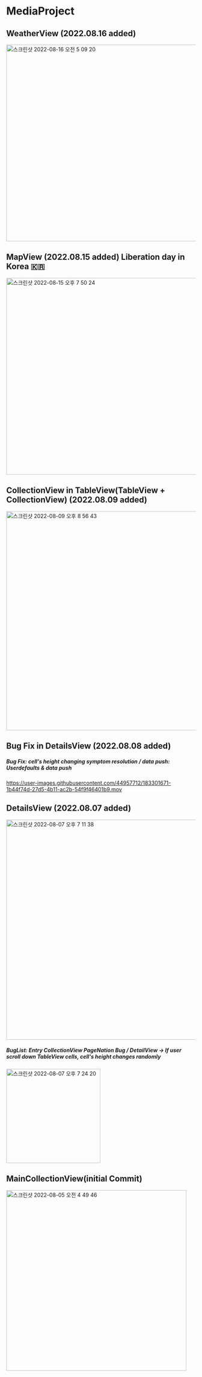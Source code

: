 # MediaProject

## WeatherView (2022.08.16 added)

<img width="522" alt="스크린샷 2022-08-16 오전 5 09 20" src="https://user-images.githubusercontent.com/44957712/184710692-c16e0b0c-49bd-49e7-aa64-6c6fc5c892d0.png">

## MapView (2022.08.15 added) Liberation day in Korea 🇰🇷

<img width="522" alt="스크린샷 2022-08-15 오후 7 50 24" src="https://user-images.githubusercontent.com/44957712/184622806-135e0691-7605-4b0c-a8fd-eefce777d630.png">

## CollectionView in TableView(TableView + CollectionView) (2022.08.09 added)

<img width="581" alt="스크린샷 2022-08-09 오후 8 56 43" src="https://user-images.githubusercontent.com/44957712/183641573-a02fd955-de71-4c13-8623-7d508940a4fd.png">

## Bug Fix in DetailsView (2022.08.08 added)

##### Bug Fix: cell's height changing symptom resolution / data push: Userdefaults & data push
https://user-images.githubusercontent.com/44957712/183301671-1b44f74d-27d5-4b11-ac2b-54f9f46401b9.mov

## DetailsView (2022.08.07 added)

<img width="584" alt="스크린샷 2022-08-07 오후 7 11 38" src="https://user-images.githubusercontent.com/44957712/183286014-4721545a-ad5d-4402-bc80-bcbad7144e2c.png">

#####  BugList: Entry CollectionView PageNation Bug / DetailView -> If user scroll down TableView cells, cell's height changes randomly
<img width="250" alt="스크린샷 2022-08-07 오후 7 24 20" src="https://user-images.githubusercontent.com/44957712/183286488-aab681bf-fe06-4db2-af8d-ab3be94603b2.png">



## MainCollectionView(initial Commit)

<img width="479" alt="스크린샷 2022-08-05 오전 4 49 46" src="https://user-images.githubusercontent.com/44957712/182940608-65fb813d-8c59-46db-8a6e-bbbc5dd785dc.png">
